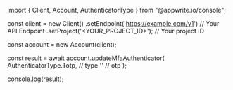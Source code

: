 import { Client, Account, AuthenticatorType } from "@appwrite.io/console";

const client = new Client()
    .setEndpoint('https://example.com/v1') // Your API Endpoint
    .setProject('<YOUR_PROJECT_ID>'); // Your project ID

const account = new Account(client);

const result = await account.updateMfaAuthenticator(
    AuthenticatorType.Totp, // type
    '<OTP>' // otp
);

console.log(result);
